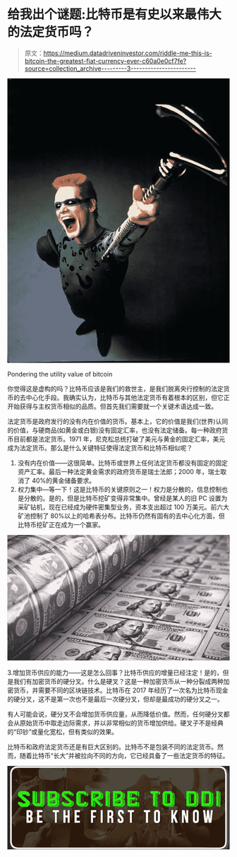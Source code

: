 # 给我出个谜题:比特币是有史以来最伟大的法定货币吗？

> 原文：<https://medium.datadriveninvestor.com/riddle-me-this-is-bitcoin-the-greatest-fiat-currency-ever-c60a0e0cf7fe?source=collection_archive---------3----------------------->

![](img/cb879440c7095a4aa0facf7042c594fb.png)

Pondering the utility value of bitcoin

你觉得这是虚构的吗？比特币应该是我们的救世主，是我们脱离央行控制的法定货币的去中心化手段。我确实认为，比特币与其他法定货币有着根本的区别，但它正开始获得与主权货币相似的品质。但首先我们需要就一个关键术语达成一致。

法定货币是政府发行的没有内在价值的货币。基本上，它的价值是我们(世界)认同的价值，与硬商品(如黄金或白银)没有固定汇率，也没有法定储备。每一种政府货币目前都是法定货币。1971 年，尼克松总统打破了美元与黄金的固定汇率，美元成为法定货币。那么是什么关键特征使得法定货币和比特币相似呢？

1.  没有内在价值——这很简单。比特币或世界上任何法定货币都没有固定的固定资产汇率。最后一种法定黄金需求的政府货币是瑞士法郎；2000 年，瑞士取消了 40%的黄金储备要求。
2.  权力集中—等一下！这是比特币的关键原则之一！权力是分散的，信息控制也是分散的。是的，但是比特币挖矿变得非常集中。曾经是某人的旧 PC 设置为采矿钻机，现在已经成为硬件密集型业务，资本支出超过 100 万美元。前六大矿池控制了 80%以上的哈希表分布。比特币仍然有固有的去中心化方面，但比特币挖矿正在成为一个赢家。

![](img/6acb7948a9491304f0624b3460477df5.png)

3.增加货币供应的能力——这是怎么回事？比特币供应的增量已经注定！是的，但是我们有加密货币的硬分叉。什么是硬叉？这是一种加密货币从一种分裂成两种加密货币，并需要不同的区块链技术。比特币在 2017 年经历了一次名为比特币现金的硬分叉，这不是第一次也不是最后一次硬分叉，但却是最成功的硬分叉之一。

有人可能会说，硬分叉不会增加货币供应量，从而降低价值。然而，任何硬分叉都会从原始货币中取走边际需求，并以非常相似的货币增加供给。硬叉子不是经典的“印钞”或量化宽松，但有类似的效果。

比特币和政府法定货币还是有巨大区别的。比特币不是包装不同的法定货币。然而，随着比特币“长大”并被拉向不同的方向，它已经具备了一些法定货币的特征。

[![](img/def0c6e14716b2643ecfc53640b95d1b.png)](http://eepurl.com/dw5NFP)